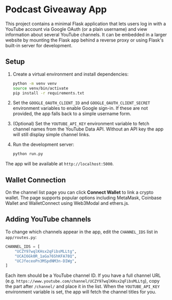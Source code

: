 # Podcast Giveaway App

This project contains a minimal Flask application that lets users log in with a
YouTube account via Google OAuth (or a plain username) and view information
about several YouTube channels. It can be
embedded in a larger website by mounting the Flask app behind a reverse proxy
or using Flask's built-in server for development.

## Setup

1. Create a virtual environment and install dependencies:

   ```bash
   python -m venv venv
   source venv/bin/activate
   pip install -r requirements.txt
   ```

2. Set the `GOOGLE_OAUTH_CLIENT_ID` and `GOOGLE_OAUTH_CLIENT_SECRET`
   environment variables to enable Google sign-in. If these are not provided,
   the app falls back to a simple username form.

3. (Optional) Set the `YOUTUBE_API_KEY` environment variable to fetch channel
   names from the YouTube Data API. Without an API key the app will still
   display simple channel links.

4. Run the development server:

   ```bash
   python run.py
   ```

The app will be available at `http://localhost:5000`.

## Wallet Connection

On the channel list page you can click **Connect Wallet** to link a crypto
wallet. The page supports popular options including MetaMask, Coinbase Wallet
and WalletConnect using Web3Modal and ethers.js.

## Adding YouTube channels

To change which channels appear in the app, edit the `CHANNEL_IDS` list in
`app/routes.py`:

```python
CHANNEL_IDS = [
    "UCZY97wqlKHsx2qFibsMLLtg",
    "UCAI6Gk0R_1aGa76ShKFA78Q",
    "UCJfeceoPn3MSpdNM3n-DIWg",
]
```

Each item should be a YouTube channel ID. If you have a full channel URL (e.g.
`https://www.youtube.com/channel/UCZY97wqlKHsx2qFibsMLLtg`), copy the part
after `/channel/` and place it in the list. When the `YOUTUBE_API_KEY`
environment variable is set, the app will fetch the channel titles for you.

